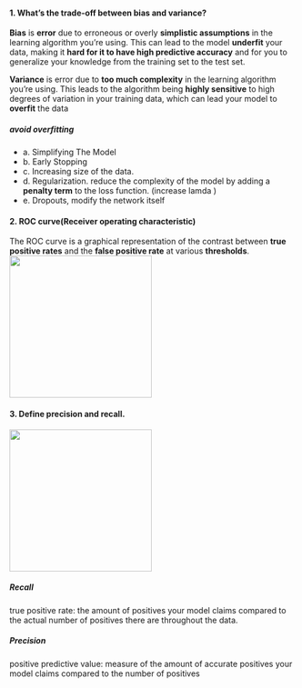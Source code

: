 #### 1. What’s the trade-off between bias and variance?

**Bias** is **error** due to erroneous or overly **simplistic assumptions** in the learning algorithm you’re using.  This can lead to the model **underfit** your data, making it **hard for it to have high predictive accuracy** and for you to generalize your knowledge from the training set to the test set.

**Variance** is error due to **too much complexity** in the learning algorithm you’re using. This leads to the algorithm being **highly sensitive** to high degrees of variation in your training data, which can lead your model to **overfit** the data

##### avoid overfitting
  * a. Simplifying The Model
  * b. Early Stopping
  * c. Increasing size of the data.
  * d. Regularization. reduce the complexity of the model by adding a **penalty term** to the loss function. (increase lamda ) 
  * e. Dropouts, modify the network itself

#### 2. ROC curve(Receiver operating characteristic)
The ROC curve is a graphical representation of the contrast between **true positive rates** and the **false positive rate** at various **thresholds**.
<img src="https://github.com/taixingbi/interview-question/blob/master/images/2.png" width="250" height="250">

#### 3. Define precision and recall.
<img src="https://github.com/taixingbi/interview-question/blob/master/images/3.png" width="250" height="250">

##### Recall 
true positive rate: the amount of positives your model claims compared to the actual number of positives there are throughout the data.     
##### Precision
positive predictive value: measure of the amount of accurate positives your model claims compared to the number of positives


